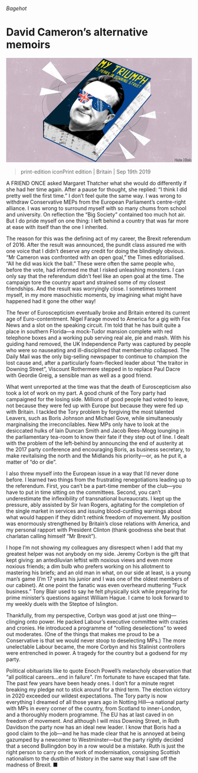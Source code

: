###### Bagehot

# David Cameron’s alternative memoirs 

![image](images/20190921_BRD000_0.jpg) 

> print-edition iconPrint edition | Britain | Sep 19th 2019 

A FRIEND ONCE asked Margaret Thatcher what she would do differently if she had her time again. After a pause for thought, she replied: “I think I did pretty well the first time.” I don’t feel quite the same way. I was wrong to withdraw Conservative MEPs from the European Parliament’s centre-right alliance. I was wrong to surround myself with so many chums from school and university. On reflection the “Big Society” contained too much hot air. But I do pride myself on one thing: I left behind a country that was far more at ease with itself than the one I inherited. 

The reason for this was the defining act of my career, the Brexit referendum of 2016. After the result was announced, the pundit class assured me with one voice that I didn’t deserve any credit for doing the blindingly obvious. “Mr Cameron was confronted with an open goal,” the Times editorialised. “All he did was kick the ball.” These were often the same people who, before the vote, had informed me that I risked unleashing monsters. I can only say that the referendum didn’t feel like an open goal at the time. The campaign tore the country apart and strained some of my closest friendships. And the result was worryingly close. I sometimes torment myself, in my more masochistic moments, by imagining what might have happened had it gone the other way! 

The fever of Euroscepticism eventually broke and Britain entered its current age of Euro-contentment. Nigel Farage moved to America for a gig with Fox News and a slot on the speaking circuit. I’m told that he has built quite a place in southern Florida—a mock-Tudor mansion complete with red telephone boxes and a working pub serving real ale, pie and mash. With his guiding hand removed, the UK Independence Party was captured by people who were so nauseating and ill-disciplined that membership collapsed. The Daily Mail was the only big-selling newspaper to continue to champion the lost cause and, after a particularly foam-flecked leader about “the traitor in Downing Street”, Viscount Rothermere stepped in to replace Paul Dacre with Geordie Greig, a sensible man as well as a good friend. 

What went unreported at the time was that the death of Euroscepticism also took a lot of work on my part. A good chunk of the Tory party had campaigned for the losing side. Millions of good people had voted to leave, not because they were fed up with Europe but because they were fed up with Britain. I tackled the Tory problem by forgiving the most talented Leavers, such as Boris Johnson and Michael Gove, while simultaneously marginalising the irreconcilables. New MPs only have to look at the desiccated hulks of Iain Duncan Smith and Jacob Rees-Mogg lounging in the parliamentary tea-room to know their fate if they step out of line. I dealt with the problem of the left-behind by announcing the end of austerity at the 2017 party conference and encouraging Boris, as business secretary, to make revitalising the north and the Midlands his priority—or, as he put it, a matter of “do or die”. 

I also threw myself into the European issue in a way that I’d never done before. I learned two things from the frustrating renegotiations leading up to the referendum. First, you can’t be a part-time member of the club—you have to put in time sitting on the committees. Second, you can’t underestimate the inflexibility of transnational bureaucrats. I kept up the pressure, ably assisted by Sir Ivan Rogers, agitating for the completion of the single market in services and issuing blood-curdling warnings about what would happen if they didn’t rethink freedom of movement. My position was enormously strengthened by Britain’s close relations with America, and my personal rapport with President Clinton (thank goodness she beat that charlatan calling himself “Mr Brexit”). 

I hope I’m not showing my colleagues any disrespect when I add that my greatest helper was not anybody on my side. Jeremy Corbyn is the gift that kept giving: an antediluvian leftist with noxious views and even more noxious friends; a dim bulb who prefers working on his allotment to mastering his briefs; and an old man in what, on our side at least, is a young man’s game (I’m 17 years his junior and I was one of the oldest members of our cabinet). At one point the fanatic was even overheard muttering “Fuck business.” Tony Blair used to say he felt physically sick while preparing for prime minister’s questions against William Hague. I came to look forward to my weekly duels with the Steptoe of Islington. 

Thankfully, from my perspective, Corbyn was good at just one thing—clinging onto power. He packed Labour’s executive committee with crazies and cronies. He introduced a programme of “rolling deselections” to weed out moderates. (One of the things that makes me proud to be a Conservative is that we would never stoop to deselecting MPs.) The more unelectable Labour became, the more Corbyn and his Stalinist controllers were entrenched in power. A tragedy for the country but a godsend for my party. 

Political obituarists like to quote Enoch Powell’s melancholy observation that “all political careers…end in failure”. I’m fortunate to have escaped that fate. The past few years have been heady ones. I don’t for a minute regret breaking my pledge not to stick around for a third term. The election victory in 2020 exceeded our wildest expectations. The Tory party is now everything I dreamed of all those years ago in Notting Hill—a national party with MPs in every corner of the country, from Scotland to inner-London, and a thoroughly modern programme. The EU has at last caved in on freedom of movement. And although I will miss Downing Street, in Ruth Davidson the party now has an ideal new leader. I know that Boris had a good claim to the job—and he has made clear that he is annoyed at being gazumped by a newcomer to Westminster—but the party rightly decided that a second Bullingdon boy in a row would be a mistake. Ruth is just the right person to carry on the work of modernisation, consigning Scottish nationalism to the dustbin of history in the same way that I saw off the madness of Brexit. ■ 

